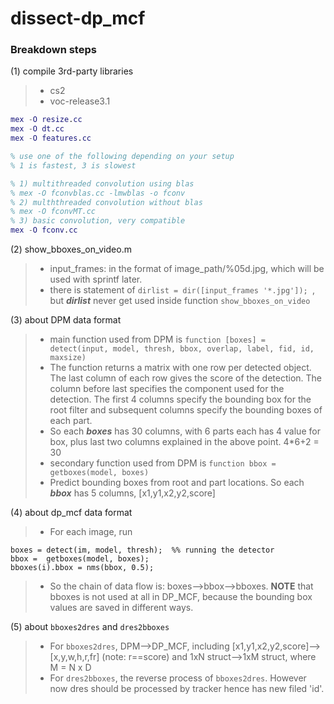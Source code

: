 # dissect-dp_mcf

### Breakdown steps
(1) compile 3rd-party libraries
> - cs2
> - voc-release3.1

```matlab
mex -O resize.cc
mex -O dt.cc
mex -O features.cc

% use one of the following depending on your setup
% 1 is fastest, 3 is slowest 

% 1) multithreaded convolution using blas
% mex -O fconvblas.cc -lmwblas -o fconv
% 2) mulththreaded convolution without blas
% mex -O fconvMT.cc
% 3) basic convolution, very compatible
mex -O fconv.cc
```
(2) show_bboxes_on_video.m
> - input_frames: in the format of image_path/%05d.jpg, which will be used with sprintf later.
> - there is statement of `dirlist = dir([input_frames '*.jpg']); `, but ***dirlist*** never get used inside function `show_bboxes_on_video`

(3) about DPM data format
>- main function used from DPM is `function [boxes] = detect(input, model, thresh, bbox, overlap, label, fid, id, maxsize)`
>- The function returns a matrix with one row per detected object.  The last column of each row gives the score of the detection. The column before last specifies the component used for the detection. The first 4 columns specify the bounding box for the root filter and subsequent columns specify the bounding boxes of each part. 
> - So each **_boxes_** has 30 columns, with 6 parts each has 4 value for box, plus last two columns explained in the above point. 4*6+2 = 30
> - secondary function used from DPM is `function bbox = getboxes(model, boxes)`
> - Predict bounding boxes from root and part locations. So each **_bbox_** has 5 columns, [x1,y1,x2,y2,score]

(4) about dp_mcf data format
> - For each image, run 
```
boxes = detect(im, model, thresh);  %% running the detector
bbox =  getboxes(model, boxes);
bboxes(i).bbox = nms(bbox, 0.5); 
```
> - So the chain of data flow is: boxes-->bbox-->bboxes. **NOTE** that bboxes is not used at all in DP_MCF, because the bounding box values are saved in different ways.

(5) about `bboxes2dres` and `dres2bboxes`
> - For `bboxes2dres`, DPM-->DP_MCF, including [x1,y1,x2,y2,score]-->[x,y,w,h,r,fr] (note: r==score) and 1xN struct-->1xM struct, where M = N x D
> - For `dres2bboxes`, the reverse process of `bboxes2dres`. However now dres should be processed by tracker hence has new filed 'id'.
